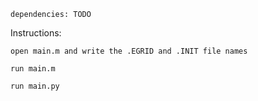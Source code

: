 

    dependencies: TODO

Instructions:

    open main.m and write the .EGRID and .INIT file names

    run main.m

    run main.py

    
